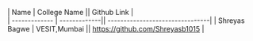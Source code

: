 | Name          | College Name || Github Link                     |  
| ------------- | -------------|| --------------------------------| 
| Shreyas Bagwe | VESIT,Mumbai || https://github.com/Shreyasb1015 | 


